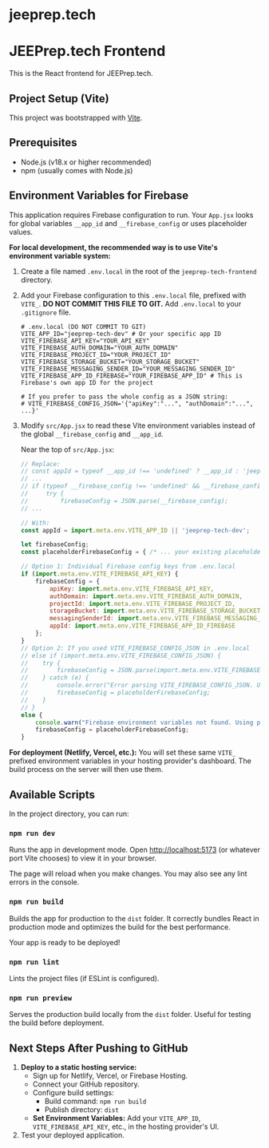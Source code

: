 # jeeprep.tech
# JEEPrep.tech Frontend

This is the React frontend for JEEPrep.tech.

## Project Setup (Vite)

This project was bootstrapped with [Vite](https://vitejs.dev/).

## Prerequisites

- Node.js (v18.x or higher recommended)
- npm (usually comes with Node.js)

## Environment Variables for Firebase

This application requires Firebase configuration to run. Your `App.jsx` looks for global variables `__app_id` and `__firebase_config` or uses placeholder values.

**For local development, the recommended way is to use Vite's environment variable system:**

1.  Create a file named `.env.local` in the root of the `jeeprep-tech-frontend` directory.
2.  Add your Firebase configuration to this `.env.local` file, prefixed with `VITE_`. **DO NOT COMMIT THIS FILE TO GIT.** Add `.env.local` to your `.gitignore` file.

    ```env
    # .env.local (DO NOT COMMIT TO GIT)
    VITE_APP_ID="jeeprep-tech-dev" # Or your specific app ID
    VITE_FIREBASE_API_KEY="YOUR_API_KEY"
    VITE_FIREBASE_AUTH_DOMAIN="YOUR_AUTH_DOMAIN"
    VITE_FIREBASE_PROJECT_ID="YOUR_PROJECT_ID"
    VITE_FIREBASE_STORAGE_BUCKET="YOUR_STORAGE_BUCKET"
    VITE_FIREBASE_MESSAGING_SENDER_ID="YOUR_MESSAGING_SENDER_ID"
    VITE_FIREBASE_APP_ID_FIREBASE="YOUR_FIREBASE_APP_ID" # This is Firebase's own app ID for the project

    # If you prefer to pass the whole config as a JSON string:
    # VITE_FIREBASE_CONFIG_JSON='{"apiKey":"...", "authDomain":"...", ...}'
    ```

3.  Modify `src/App.jsx` to read these Vite environment variables instead of the global `__firebase_config` and `__app_id`.

    Near the top of `src/App.jsx`:

    ```javascript
    // Replace:
    // const appId = typeof __app_id !== 'undefined' ? __app_id : 'jeeprep-tech-dev';
    // ...
    // if (typeof __firebase_config !== 'undefined' && __firebase_config !== null && __firebase_config.trim() !== "") {
    //     try {
    //         firebaseConfig = JSON.parse(__firebase_config);
    // ...

    // With:
    const appId = import.meta.env.VITE_APP_ID || 'jeeprep-tech-dev';

    let firebaseConfig;
    const placeholderFirebaseConfig = { /* ... your existing placeholder ... */ };

    // Option 1: Individual Firebase config keys from .env.local
    if (import.meta.env.VITE_FIREBASE_API_KEY) {
        firebaseConfig = {
            apiKey: import.meta.env.VITE_FIREBASE_API_KEY,
            authDomain: import.meta.env.VITE_FIREBASE_AUTH_DOMAIN,
            projectId: import.meta.env.VITE_FIREBASE_PROJECT_ID,
            storageBucket: import.meta.env.VITE_FIREBASE_STORAGE_BUCKET,
            messagingSenderId: import.meta.env.VITE_FIREBASE_MESSAGING_SENDER_ID,
            appId: import.meta.env.VITE_FIREBASE_APP_ID_FIREBASE
        };
    }
    // Option 2: If you used VITE_FIREBASE_CONFIG_JSON in .env.local
    // else if (import.meta.env.VITE_FIREBASE_CONFIG_JSON) {
    //    try {
    //        firebaseConfig = JSON.parse(import.meta.env.VITE_FIREBASE_CONFIG_JSON);
    //    } catch (e) {
    //        console.error("Error parsing VITE_FIREBASE_CONFIG_JSON. Using placeholder.", e);
    //        firebaseConfig = placeholderFirebaseConfig;
    //    }
    // }
    else {
        console.warn("Firebase environment variables not found. Using placeholder configuration. Create a .env.local file.");
        firebaseConfig = placeholderFirebaseConfig;
    }
    ```

**For deployment (Netlify, Vercel, etc.):**
You will set these same `VITE_` prefixed environment variables in your hosting provider's dashboard. The build process on the server will then use them.

## Available Scripts

In the project directory, you can run:

### `npm run dev`

Runs the app in development mode.
Open [http://localhost:5173](http://localhost:5173) (or whatever port Vite chooses) to view it in your browser.

The page will reload when you make changes.
You may also see any lint errors in the console.

### `npm run build`

Builds the app for production to the `dist` folder.
It correctly bundles React in production mode and optimizes the build for the best performance.

Your app is ready to be deployed!

### `npm run lint`

Lints the project files (if ESLint is configured).

### `npm run preview`

Serves the production build locally from the `dist` folder. Useful for testing the build before deployment.

## Next Steps After Pushing to GitHub

1.  **Deploy to a static hosting service:**
    *   Sign up for Netlify, Vercel, or Firebase Hosting.
    *   Connect your GitHub repository.
    *   Configure build settings:
        *   Build command: `npm run build`
        *   Publish directory: `dist`
    *   **Set Environment Variables:** Add your `VITE_APP_ID`, `VITE_FIREBASE_API_KEY`, etc., in the hosting provider's UI.
2.  Test your deployed application.